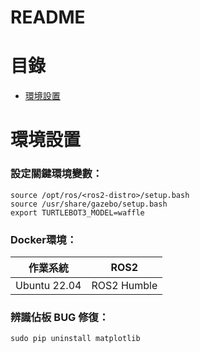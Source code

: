 README
===========================

# 目錄
  * [環境設置](#環境設置)

# 環境設置
### 設定關鍵環境變數：
```
source /opt/ros/<ros2-distro>/setup.bash
source /usr/share/gazebo/setup.bash
export TURTLEBOT3_MODEL=waffle
```
### Docker環境：
| 作業系統  | ROS2 |
| ------------- | ------------- |
| Ubuntu 22.04  | ROS2 Humble  |


### 辨識佔板 BUG 修復：
```
sudo pip uninstall matplotlib
```
